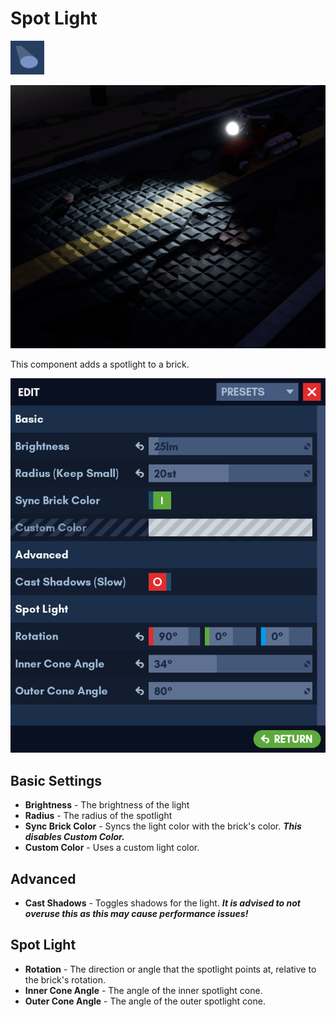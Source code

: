 # Spot Light

![Icon](../images/components/spot_light.png)

![Spot Light Example](../images/components/spot_light_example.png)

This component adds a spotlight to a brick.

![Edit Menu](../images/components/edit_menu_spot_light.png)

## Basic Settings

* **Brightness** - The brightness of the light
* **Radius** - The radius of the spotlight
* **Sync Brick Color** - Syncs the light color with the brick's color. ***This disables Custom Color.***
* **Custom Color** - Uses a custom light color.

## Advanced

* **Cast Shadows** - Toggles shadows for the light. ***It is advised to not overuse this as this may cause performance issues!***

## Spot Light

* **Rotation** - The direction or angle that the spotlight points at, relative to the brick's rotation.
* **Inner Cone Angle** - The angle of the inner spotlight cone.
* **Outer Cone Angle** - The angle of the outer spotlight cone.
